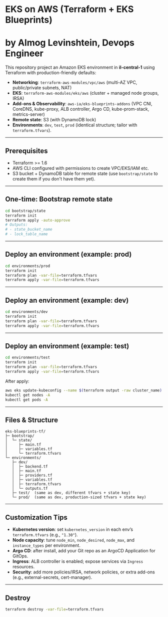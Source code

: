# EKS on AWS (Terraform + EKS Blueprints)

# by Almog Levinshtein, Devops Engineer
This repository project an Amazon EKS environment in **il-central-1** using Terraform with production-friendly defaults:

- **Networking**: `terraform-aws-modules/vpc/aws` (multi-AZ VPC, public/private subnets, NAT)
- **EKS**: `terraform-aws-modules/eks/aws` (cluster + managed node groups, IRSA)
- **Add-ons & Observability**: `aws-ia/eks-blueprints-addons` (VPC CNI, CoreDNS, kube-proxy, ALB controller, Argo CD, kube-prom-stack, metrics-server)
- **Remote state**: S3 (with DynamoDB lock)
- **Environments**: `dev`, `test`, `prod` (identical structure; tailor with `terraform.tfvars`).

---

## Prerequisites
- Terraform >= 1.6
- AWS CLI configured with permissions to create VPC/EKS/IAM etc.
- S3 bucket + DynamoDB table for remote state (use `bootstrap/state` to create them if you don't have them yet).

---

## One-time: Bootstrap remote state
```bash
cd bootstrap/state
terraform init
terraform apply -auto-approve
# Outputs:
# - state_bucket_name
# - lock_table_name
```

---

## Deploy an environment (example: prod)
```bash
cd environments/prod
terraform init
terraform plan -var-file=terraform.tfvars
terraform apply -var-file=terraform.tfvars
```

---

## Deploy an environment (example: dev)
```bash
cd environments/dev
terraform init
terraform plan -var-file=terraform.tfvars
terraform apply -var-file=terraform.tfvars
```

---

## Deploy an environment (example: test)
```bash
cd environments/test
terraform init
terraform plan -var-file=terraform.tfvars
terraform apply -var-file=terraform.tfvars
```


After apply:
```bash
aws eks update-kubeconfig --name $(terraform output -raw cluster_name) --region il-central-1
kubectl get nodes -A
kubectl get pods -A
```

---

## Files & Structure
```text
eks-blueprints-tf/
├─ bootstrap/
│  └─ state/
│     ├─ main.tf
│     ├─ variables.tf
│     └─ terraform.tfvars
└─ environments/
   ├─ dev/
   │  ├─ backend.tf
   │  ├─ main.tf
   │  ├─ providers.tf
   │  ├─ variables.tf
   │  ├─ terraform.tfvars
   │  └─ outputs.tf
   ├─ test/  (same as dev, different tfvars + state key)
   └─ prod/  (same as dev, production-sized tfvars + state key)
```

---

## Customization Tips
- **Kubernetes version**: set `kubernetes_version` in each env’s `terraform.tfvars` (e.g., `"1.30"`).
- **Node capacity**: tune `node_min`, `node_desired`, `node_max`, and `instance_types` per environment.
- **Argo CD**: after install, add your Git repo as an ArgoCD Application for GitOps.
- **Ingress**: ALB controller is enabled; expose services via `Ingress` resources.
- **Security**: add more policies/IRSA, network policies, or extra add-ons (e.g., external-secrets, cert-manager).

---

## Destroy
```bash
terraform destroy -var-file=terraform.tfvars
```
